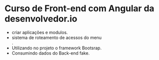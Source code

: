 #  Curso de Front-end com Angular da desenvolvedor.io

- criar aplicações e modulos.
- sistema de roteamento de acessos do menu <nav>.
- Utilizando no projeto o framework Bootsrap.
- Consumindo dados do Back-end fake.
